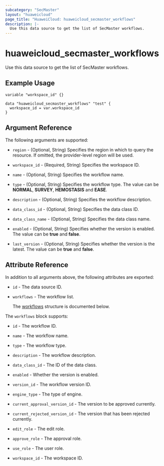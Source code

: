 ```yaml
---
subcategory: "SecMaster"
layout: "huaweicloud"
page_title: "HuaweiCloud: huaweicloud_secmaster_workflows"
description: |-
  Use this data source to get the list of SecMaster workflows.
---
```


# huaweicloud_secmaster_workflows

Use this data source to get the list of SecMaster workflows.

## Example Usage

```hcl
variable "workspace_id" {}

data "huaweicloud_secmaster_workflows" "test" {
  workspace_id = var.workspace_id
}
```

## Argument Reference

The following arguments are supported:

* `region` - (Optional, String) Specifies the region in which to query the resource.
  If omitted, the provider-level region will be used.

* `workspace_id` - (Required, String) Specifies the workspace ID.

* `name` - (Optional, String) Specifies the workflow name.

* `type` - (Optional, String) Specifies the workflow type.
  The value can be **NORMAL**, **SURVEY**, **HEMOSTASIS** and **EASE**.

* `description` - (Optional, String) Specifies the workflow description.

* `data_class_id` - (Optional, String) Specifies the data class ID.

* `data_class_name` - (Optional, String) Specifies the data class name.

* `enabled` - (Optional, String) Specifies whether the version is enabled. The value can be **true** and **false**.

* `last_version` - (Optional, String) Specifies whether the version is the latest. The value can be **true** and **false**.

## Attribute Reference

In addition to all arguments above, the following attributes are exported:

* `id` - The data source ID.

* `workflows` - The workflow list.

  The [workflows](#workflows_struct) structure is documented below.

<a name="workflows_struct"></a>
The `workflows` block supports:

* `id` - The workflow ID.

* `name` - The workflow name.

* `type` - The workflow type.

* `description` - The workflow description.

* `data_class_id` - The ID of the data class.

* `enabled` - Whether the version is enabled.

* `version_id` - The workflow version ID.

* `engine_type` - The type of engine.

* `current_approval_version_id` - The version to be approved currently.

* `current_rejected_version_id` - The version that has been rejected currently.

* `edit_role` - The edit role.

* `approve_role` - The approval role.

* `use_role` - The user role.

* `workspace_id` - The workspace ID.
